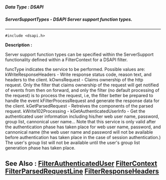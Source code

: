 ##### Data Type : DSAPI
##### ServerSupportTypes - DSAPI Server support function types.
---
```
#include <dsapi.h>
```
**Description :**

Server support function types can be specified within the ServerSupport 
functionality defined within a FilterContext for a DSAPI filter. 

funcType indicates the service to be performed. Possible values are:
kWriteResponseHeaders - Write response status code, reason text, and headers to 
the client.
kOwnsRequest - Claims ownership of the http request. Only the filter that 
claims ownership of the request will get notified of events from then on 
forward, and only the filter (no default processing of the request) is to 
process the request, i.e, the filter better be prepared to handle the event 
kFilterProcessRequest and generate the response data for the client.
kGetParsedRequest - Retreives the components of the parsed request.
kWrite102Processing - 
kGetAuthenticatedUserInfo - Get the authenticated user information including 
his/her web user name, password, group list, cannonical user name... Note that 
this service is only valid after the authentication phase has taken place for 
web user name, password, and cannonical name (the web user name and password 
will not be available before authentication has taken place in the case of 
session authentication.) The user's group list will not be available until the 
user's group list generation phase has taken place.

**See Also :**
[FilterAuthenticatedUser](/reference/Data/FilterAuthenticatedUser)
[FilterContext](/reference/Data/FilterContext)
[FilterParsedRequestLine](/reference/Data/FilterParsedRequestLine)
[FilterResponseHeaders](/reference/Data/FilterResponseHeaders)
---
